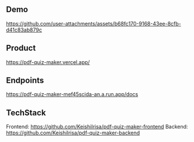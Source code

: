 ## Demo
https://github.com/user-attachments/assets/b68fc170-9168-43ee-8cfb-d41c83ab879c

## Product
https://pdf-quiz-maker.vercel.app/

## Endpoints
https://pdf-quiz-maker-mef45scida-an.a.run.app/docs

## TechStack
Frontend: https://github.com/KeishiIrisa/pdf-quiz-maker-frontend 
Backend: https://github.com/KeishiIrisa/pdf-quiz-maker-backend
